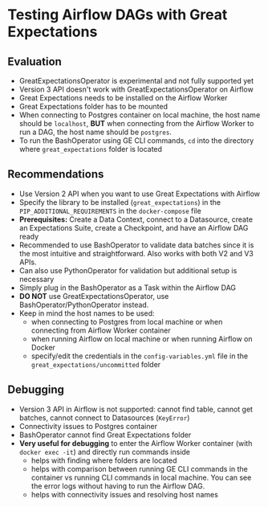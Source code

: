 # Testing Airflow DAGs with Great Expectations

## Evaluation

- GreatExpectationsOperator is experimental and not fully supported yet
- Version 3 API doesn't work with GreatExpectationsOperator on Airflow
- Great Expectations needs to be installed on the Airflow Worker
- Great Expectations folder has to be mounted
- When connecting to Postgres container on local machine, the host name should be `localhost`,
  **BUT** when connecting from the Airflow Worker to run a DAG, the host name should be `postgres`.
- To run the BashOperator using GE CLI commands, `cd` into the directory where `great_expectations` folder is located

## Recommendations

- Use Version 2 API when you want to use Great Expectations with Airflow
- Specify the library to be installed (`great_expectations`) in the `PIP_ADDITIONAL_REQUIREMENTS` in the `docker-compose` file
- **Prerequisites:** Create a Data Context, connect to a Datasource, create an Expectations Suite, create a Checkpoint, and have an Airflow DAG ready
- Recommended to use BashOperator to validate data batches since it is the most intuitive and straightforward. Also works with both V2 and V3 APIs.
- Can also use PythonOperator for validation but additional setup is necessary
- Simply plug in the BashOperator as a Task within the Airflow DAG
- **DO NOT** use GreatExpectationsOperator, use BashOperator/PythonOperator instead.
- Keep in mind the host names to be used:
  - when connecting to Postgres from local machine or when connecting from Airflow Worker container
  - when running Airflow on local machine or when running Airflow on Docker
  - specify/edit the credentials in the `config-variables.yml` file in the `great_expectations/uncommitted` folder

## Debugging

- Version 3 API in Airflow is not supported: cannot find table, cannot get batches, cannot connect to Datasources (`KeyError`)
- Connectivity issues to Postgres container
- BashOperator cannot find Great Expectations folder
- **Very useful for debugging** to enter the Airflow Worker container (with `docker exec -it`) and directly run commands inside
  - helps with finding where folders are located
  - helps with comparison between running GE CLI commands in the container vs running CLI commands in local machine. You can see the error logs without having to run the Airflow DAG.
  - helps with connectivity issues and resolving host names
